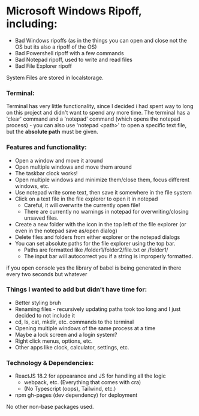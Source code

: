 # Microsoft Windows Ripoff, including:

+ Bad Windows ripoffs (as in the things you can open and close not the OS but its also a ripoff of the OS)
+ Bad Powershell ripoff with a few commands
+ Bad Notepad ripoff, used to write and read files
+ Bad File Explorer ripoff

System Files are stored in localstorage.

### Terminal:
Terminal has very little functionality, since I decided i had spent way to long on this project and didn't want to spend any more time. The terminal has a 'clear' command and a 'notepad' command (which opens the notepad process) - you can also use 'notepad &lt;path&gt;' to open a specific text file, but the **absolute path** must be given. 

### Features and functionality:
+ Open a window and move it around
+ Open multiple windows and move them around
+ The taskbar clock works!
+ Open multiple windows and minimize them/close them, focus different windows, etc.
+ Use notepad write some text, then save it somewhere in the file system
+ Click on a text file in the file explorer to open it in notepad
    - Careful, it will overwrite the currently open file!
    - There are currently no warnings in notepad for overwriting/closing unsaved files.
+ Create a new folder with the icon in the top left of the file explorer (or even in the notepad save as/open dialog)
+ Delete files and folders from either explorer or the notepad dialogs
+ You can set absolute paths for the file explorer using the top bar.
    - Paths are formatted like /folder1/folder2/file.txt or /folder1/
    - The input bar will autocorrect you if a string is improperly formatted.
 
if you open console yes the library of babel is being generated in there every two seconds but whatever

### Things I wanted to add but didn't have time for:
+ Better styling bruh
+ Renaming files - recursively updating paths took too long and I just decided to not include it
+ cd, ls, cat, mkdir, etc. commands to the terminal
+ Opening multiple windows of the same process at a time
+ Maybe a lock screen and a login system?
+ Right click menus, options, etc.
+ Other apps like clock, calculator, settings, etc.

### Technology & Dependencies:
+ ReactJS 18.2 for appearance and JS for handling all the logic
    - webpack, etc. (Everything that comes with cra)
    - (No Typescript (oops), Tailwind, etc.)
+ npm gh-pages (dev dependency) for deployment

No other non-base packages used.
